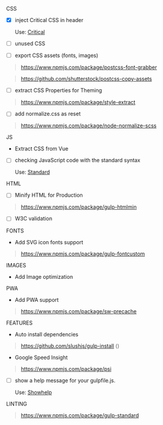 CSS

- [x] inject Critical CSS in header 

  Use: [Critical](https://www.npmjs.com/package/critical)

- [ ] unused CSS

- [ ] export CSS assets (fonts, images) 

> https://www.npmjs.com/package/postcss-font-grabber

> https://github.com/shutterstock/postcss-copy-assets
  
- [ ] extract CSS Properties for Theming 

> https://www.npmjs.com/package/style-extract

- [ ] add normalize.css as reset

> https://www.npmjs.com/package/node-normalize-scss

JS

- Extract CSS from Vue

- [ ] checking JavaScript code with the standard syntax

  Use: [Standard](https://www.npmjs.com/package/gulp-standard)

HTML

- [ ] Minify HTML for Production

> https://www.npmjs.com/package/gulp-htmlmin

- [ ] W3C validation

FONTS

- Add SVG icon fonts support

> https://www.npmjs.com/package/gulp-fontcustom

IMAGES

- Add Image optimization

PWA

- Add PWA support

> https://www.npmjs.com/package/sw-precache

FEATURES

- Auto install dependencies

> https://github.com/slushjs/gulp-install ()

- Google Speed Insight

> https://www.npmjs.com/package/psi

- [ ] show a help message for your gulpfile.js.

  Use: [Showhelp](https://www.npmjs.com/package/gulp-showhelp)

LINTING

> https://www.npmjs.com/package/gulp-standard

